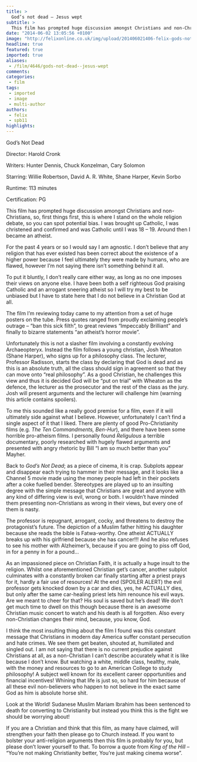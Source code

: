 ```yaml
---
title: >
  God’s not dead – Jesus wept
subtitle: >
  This film has prompted huge discussion amongst Christians and non-Christians, so, first things first, this is where I stand on the whole religion debate, so you can spot potential bias.
date: "2014-06-02 13:05:56 +0100"
image: "http://felixonline.co.uk/img/upload/201406021406-felix-gods-not-dead-kevin-sorbo-shane-harper-2.jpg"
headline: true
featured: true
imported: true
aliases:
 - /film/4646/gods-not-dead--jesus-wept
comments:
categories:
 - film
tags:
 - imported
 - image
 - multi-author
authors:
 - felix
 - spb11
highlights:
---
```


God’s Not Dead

Director: Harold Cronk

Writers: Hunter Dennis, Chuck Konzelman, Cary Solomon

Starring: Willie Robertson, David A. R. White, Shane Harper, Kevin Sorbo

Runtime: 113 minutes

Certification: PG

This film has prompted huge discussion amongst Christians and non-Christians, so, first things first, this is where I stand on the whole religion debate, so you can spot potential bias. I was brought up Catholic, I was christened and confirmed and was Catholic until I was 18 – 19. Around then I became an atheist.

For the past 4 years or so I would say I am agnostic. I don’t believe that any religion that has ever existed has been correct about the existence of a higher power because I feel ultimately they were made by humans, who are flawed, however I’m not saying there isn’t something behind it all.

To put it bluntly, I don’t really care either way, as long as no one imposes their views on anyone else. I have been both a self righteous God praising Catholic and an arrogant sneering atheist so I will try my best to be unbiased but I have to state here that I do not believe in a Christian God at all.

The film I’m reviewing today came to my attention from a set of huge posters on the tube. Press quotes ranged from proudly exclaiming people’s outrage – “ban this sick filth”, to great reviews “Impeccably Brilliant” and finally to bizarre statements “an atheist’s horror movie”.

Unfortunately this is not a slasher film involving a constantly evolving Archaeopteryx. Instead the film follows a young christian, Josh Wheaton (Shane Harper), who signs up for a philosophy class. The lecturer, Professor Radisson, starts the class by declaring that God is dead and as this is an absolute truth, all the class should sign in agreement so that they can move onto “real philosophy”. As a good Christian, he challenges this view and thus it is decided God will be “put on trial” with Wheaton as the defence, the lecturer as the prosecutor and the rest of the class as the jury. Josh will present arguments and the lecturer will challenge him (warning this article contains spoilers).

To me this sounded like a really good premise for a film, even if it will ultimately side against what I believe. However, unfortunately I can’t find a single aspect of it that I liked. There are plenty of good Pro-Christianity films (e.g. _The Ten Commandments, Ben-Hur_), and there have been some horrible pro-atheism films. I personally found _Religulous_ a terrible documentary, poorly researched with hugely flawed arguments and presented with angry rhetoric by Bill “I am so much better than you” Mayher.

Back to _God’s Not Dead_; as a piece of cinema, it is crap. Subplots appear and disappear each trying to hammer in their message, and it looks like a Channel 5 movie made using the money people had left in their pockets after a coke fuelled bender. Stereotypes are played up to an insulting degree with the simple message that Christians are great and anyone with any kind of differing view is evil, wrong or both. I wouldn’t have minded them presenting non-Christians as wrong in their views, but every one of them is nasty.

The professor is repugnant, arrogant, cocky, and threatens to destroy the protagonist’s future. The depiction of a Muslim father hitting his daughter because she reads the bible is Fatwa-worthy. One atheist ACTUALLY breaks up with his girlfriend because she has cancer!!! And he also refuses to see his mother with Alzheimer’s, because if you are going to piss off God, in for a penny in for a pound...

As an impassioned piece on Christian Faith, it is actually a huge insult to the religion. Whilst one aforementioned Christian get’s cancer, another subplot culminates with a constantly broken car finally starting after a priest prays for it, hardly a fair use of resources! At the end (SPOILER ALERT) the evil professor gets knocked down by a car and dies, yes, he ACTUALLY dies, but only after the same car-healing priest lets him renounce his evil ways. Are we meant to cheer for that? His soul is saved but he’s dead! We don’t get much time to dwell on this though because there is an awesome Christian music concert to watch and his death is all forgotten. Also every non-Christian changes their mind, because, you know, God.

I think the most insulting thing about the film I found was this constant message that Christians in modern day America suffer constant persecution and hate crimes. We see them get beaten, shouted at, humiliated and singled out. I am not saying that there is no current prejudice against Christians at all, as a non-Christian I can’t describe accurately what it is like because I don’t know. But watching a white, middle class, healthy, male, with the money and resources to go to an American College to study philosophy! A subject well known for its excellent career opportunities and financial incentives! Whining that life is just so, so hard for him because of all these evil non-believers who happen to not believe in the exact same God as him is absolute horse shit.

Look at the World! Sudanese Muslim Mariam Ibrahim has been sentenced to death for converting to Christianity but instead you think this is the fight we should be worrying about!

If you are a Christian and think that this film, as many have claimed, will strengthen your faith then please go to Church instead. If you want to bolster your anti-religion arguments then this film is probably for you, but please don’t lower yourself to that. To borrow a quote from _King of the Hill_ – “You’re not making Christianity better, You’re just making cinema worse”.
